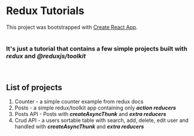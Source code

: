 # Redux Tutorials

This project was bootstrapped with [Create React App](https://github.com/facebook/create-react-app).
<br>
<br>

### It's just a tutorial that contains a few simple projects built with ***redux*** and ***@reduxjs/toolkit***

<br>

## List of projects
1. Counter - a simple counter example from redux docs
2. Posts - a simple redux/toolkit app containing only ***action reducers***
3. Posts API - Posts with ***createAsyncThunk*** and ***extra reducers***
4. Crud API - a users sortable table with search, add, delete, edit user and handled with ***createAsyncThunk*** and ***extra reducers***